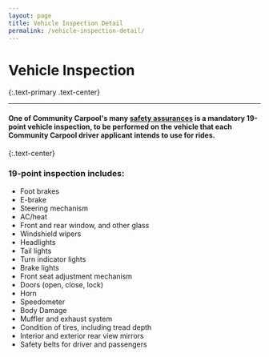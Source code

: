 ```yaml
---
layout: page
title: Vehicle Inspection Detail
permalink: /vehicle-inspection-detail/
---
```



# Vehicle Inspection
{:.text-primary .text-center}

---------------------

#### One of Community Carpool's many [safety assurances]({{site.baseurl}}/safety/) is a mandatory 19-point vehicle inspection, to be performed on the vehicle that each Community Carpool driver applicant intends to use for rides.
{:.text-center}

### 19-point inspection includes:

- Foot brakes
- E-brake
- Steering mechanism
- AC/heat
- Front and rear window, and other glass
- Windshield wipers
- Headlights
- Tail lights
- Turn indicator lights
- Brake lights
- Front seat adjustment mechanism
- Doors (open, close, lock)
- Horn
- Speedometer
- Body Damage
- Muffler and exhaust system
- Condition of tires, including tread depth
- Interior and exterior rear view mirrors
- Safety belts for driver and passengers
